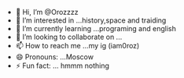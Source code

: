 - 👋 Hi, I’m @Orozzzz
- 👀 I’m interested in ...history,space and traiding
- 🌱 I’m currently learning ...programing and english
- 💞️ I’m looking to collaborate on ...
- 📫 How to reach me ...my ig (iam0roz)
- 😄 Pronouns: ...Moscow
- ⚡ Fun fact: ... hmmm nothing 

<!---
Orozzzz/Orozzzz is a ✨ special ✨ repository because its `README.md` (this file) appears on your GitHub profile.
You can click the Preview link to take a look at your changes.
--->
